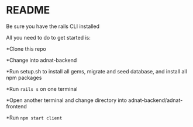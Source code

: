 # README

Be sure you have the rails CLI installed

All you need to do to get started is:

*Clone this repo

*Change into adnat-backend

*Run setup.sh to install all gems, migrate and seed database, and install all npm packages

*Run `rails s` on one terminal

*Open another terminal and change directory into adnat-backend/adnat-frontend

*Run `npm start client`